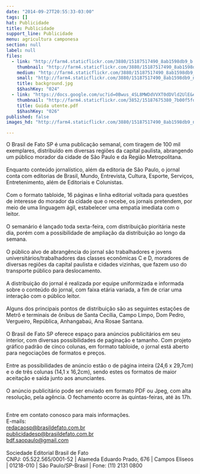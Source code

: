 ```yaml
---
date: "2014-09-27T20:55:33-03:00"
tags: []
hat: Publicidade
title: Publicidade
support_line: Publicidade
menu: agricultura camponesa
section: null
label: null
files:
  - link: "http://farm4.staticflickr.com/3880/15187517490_8ab1598db9_b.jpg"
    thumbnail: "http://farm4.staticflickr.com/3880/15187517490_8ab1598db9_t.jpg"
    medium: "http://farm4.staticflickr.com/3880/15187517490_8ab1598db9_z.jpg"
    small: "http://farm4.staticflickr.com/3880/15187517490_8ab1598db9_n.jpg"
    title: background.jpg
    $$hashKey: "024"
  - link: "https://docs.google.com/uc?id=0Bwus_4SL8MWDdVVXT0dDVld2UlE&export=download"
    thumbnail: "http://farm4.staticflickr.com/3852/15187675380_7b00f5fdff_b.jpg"
    title: Guida utente.pdf
    $$hashKey: "026"
published: false
images_hd: "http://farm4.staticflickr.com/3880/15187517490_8ab1598db9_n.jpg"

---
```

<p>O Brasil de Fato SP &eacute; uma publica&ccedil;&atilde;o semanal, com tiragem de 100 mil exemplares, distribu&iacute;do em diversas regi&otilde;es da capital paulista, abrangendo um p&uacute;blico morador da cidade de S&atilde;o Paulo e da Regi&atilde;o Metropolitana.<br />
<br />
Enquanto conte&uacute;do jornal&iacute;stico, al&eacute;m da editoria de S&atilde;o Paulo, o jornal conta com editorias de Brasil, Mundo, Entrevista, Cultura, Esporte, Servi&ccedil;os, Entretenimento, al&eacute;m de Editoriais e Colunistas.<br />
<br />
Com o formato tabloide, 16 p&aacute;ginas e linha editorial voltada para quest&otilde;es de interesse do morador da cidade que o recebe, os jornais pretendem, por meio de uma linguagem &aacute;gil, estabelecer uma empatia imediata com o leitor.<br />
<br />
O seman&aacute;rio &eacute; lan&ccedil;ado toda sexta-feira, com distribui&ccedil;&atilde;o piorit&aacute;ria neste dia, por&eacute;m com a possibilidade de amplia&ccedil;&atilde;o da distribui&ccedil;&atilde;o ao longo da semana.<br />
<br />
O p&uacute;blico alvo de abrang&ecirc;ncia do jornal s&atilde;o trabalhadores e jovens universit&aacute;rios/trabalhadores das classes econ&ocirc;micas C e D, moradores de diversas regi&otilde;es da capital paulista e cidades vizinhas, que fazem uso do transporte p&uacute;blico para deslocamento.<br />
<br />
A distribui&ccedil;&atilde;o do jornal &eacute; realizada por equipe uniformizada e informada sobre o conte&uacute;do do jornal, com faixa et&aacute;ria variada, a fim de criar uma intera&ccedil;&atilde;o com o p&uacute;blico leitor.<br />
<br />
Alguns dos principais pontos de distribui&ccedil;&atilde;o s&atilde;o as seguintes esta&ccedil;&otilde;es de Metr&ocirc; e terminais de &ocirc;nibus de Santa Cec&iacute;lia, Campo Limpo, Dom Pedro, Vergueiro, Rep&uacute;blica, Anhangaba&uacute;, Ana Rosae Santana.<br />
<br />
O Brasil de Fato SP oferece espa&ccedil;o para an&uacute;ncios publicit&aacute;rios em seu interior, com diversas possibilidades de pagina&ccedil;&atilde;o e tamanho. Com projeto gr&aacute;fico padr&atilde;o de cinco colunas, em formato tabloide, o jornal est&aacute; aberto para negocia&ccedil;&otilde;es de formatos e pre&ccedil;os.<br />
<br />
Entre as possibilidades de an&uacute;ncio est&atilde;o o de p&aacute;gina inteira (24,6 x 29,7cm) e o de tr&ecirc;s colunas (14,1 x 16,2cm), sendo estes os formatos de maior aceita&ccedil;&atilde;o e sa&iacute;da junto aos anunciantes.&nbsp;<br />
<br />
O an&uacute;ncio publicit&aacute;rio pode ser enviado em formato PDF ou Jpeg, com alta resolu&ccedil;&atilde;o, pela ag&ecirc;ncia. O fechamento ocorre &agrave;s quintas-feiras, at&eacute; &agrave;s 17h.<br />
&nbsp;</p>

<p>Entre em contato conosco para mais informa&ccedil;&otilde;es.<br />
E-mails:<br />
<a href="mailto:redacaosp@brasildefato.com.br" target="_blank">redacaosp@brasildefato.com.br</a><br />
<a href="mailto:publicidadesp@brasildefato.com.br" target="_blank">publicidadesp@brasildefato.com.br</a><br />
<a href="mailto:bdf.saopaulo@gmail.com" target="_blank">bdf.saopaulo@gmail.com</a><br />
<br />
Sociedade Editorial Brasil de Fato<br />
CNPJ: 05.522.565/0001-52 | Alameda Eduardo Prado, 676 | Campos Eliseos | 01218-010 | S&atilde;o Paulo/SP-Brasil | Fone: (11) 2131 0800</p>
